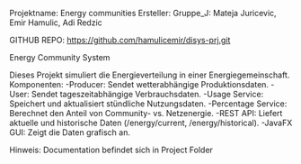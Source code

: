 Projektname: Energy communities
Ersteller: Gruppe_J: Mateja Juricevic, Emir Hamulic, Adi Redzic

GITHUB REPO: https://github.com/hamulicemir/disys-prj.git

Energy Community System

Dieses Projekt simuliert die Energieverteilung in einer Energiegemeinschaft.
Komponenten:
-Producer: Sendet wetterabhängige Produktionsdaten.
-User: Sendet tageszeitabhängige Verbrauchsdaten.
-Usage Service: Speichert und aktualisiert stündliche Nutzungsdaten.
-Percentage Service: Berechnet den Anteil von Community- vs. Netzenergie.
-REST API: Liefert aktuelle und historische Daten (/energy/current, /energy/historical).
-JavaFX GUI: Zeigt die Daten grafisch an.

Hinweis:
Documentation befindet sich in Project Folder
